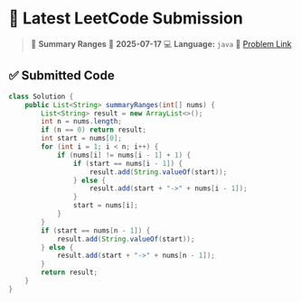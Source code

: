 # 🧠 Latest LeetCode Submission

> 📌 **Summary Ranges**
> 📅 **2025-07-17**
> 💻 **Language:** `java`
> 🔗 [Problem Link](https://leetcode.com/problems/summary-ranges/)

## ✅ Submitted Code

```java
class Solution {
    public List<String> summaryRanges(int[] nums) {
        List<String> result = new ArrayList<>();
        int n = nums.length;
        if (n == 0) return result;
        int start = nums[0];
        for (int i = 1; i < n; i++) {
            if (nums[i] != nums[i - 1] + 1) {
                if (start == nums[i - 1]) {
                    result.add(String.valueOf(start));
                } else {
                    result.add(start + "->" + nums[i - 1]);
                }
                start = nums[i];
            }
        }
        if (start == nums[n - 1]) {
            result.add(String.valueOf(start));
        } else {
            result.add(start + "->" + nums[n - 1]);
        }
        return result;
    }
}

```

<!-- Updated: 2025-07-18 03:22:02.350949 -->
